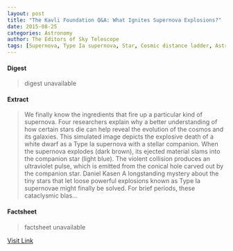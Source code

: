 ```yaml
---
layout: post
title: "The Kavli Foundation Q&A: What Ignites Supernova Explosions?"
date: 2015-08-25
categories: Astronomy
author: The Editors of Sky Telescope
tags: [Supernova, Type Ia supernova, Star, Cosmic distance ladder, Astronomy, Dark energy, White dwarf, Milky Way, Astrophysics, Universe, Binary star, Theory, Physics, Physical universe, Physical sciences, Outer space, Astronomical objects, Nature, Stars, Physical cosmology]
---
```



#### Digest
>digest unavailable

#### Extract
>We finally know the ingredients that fire up a particular kind of supernova. Four researchers explain why a better understanding of how certain stars die can help reveal the evolution of the cosmos and its galaxies. This simulated image depicts the explosive death of a white dwarf as a Type Ia supernova with a stellar companion. When the supernova explodes (dark brown), its ejected material slams into the companion star (light blue). The violent collision produces an ultraviolet pulse, which is emitted from the conical hole carved out by the companion star. Daniel Kasen A longstanding mystery about the tiny stars that let loose powerful explosions known as Type Ia supernovae might finally be solved. For brief periods, these cataclysmic blas...

#### Factsheet
>factsheet unavailable

[Visit Link](http://www.skyandtelescope.com/astronomy-resources/the-kavli-foundation-qa-what-ignites-supernova-explosions/)


